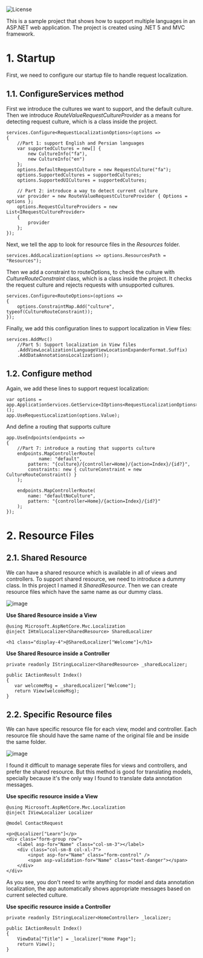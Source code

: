![License](https://img.shields.io/github/license/Smahdie/MultiLanguageWebApp?style=flat-square)


This is a sample project that shows how to support multiple languages in an ASP.NET web application. The project is created using .NET 5 and MVC framework.

# 1. Startup

First, we need to configure our startup file to handle request localization.
## 1.1. ConfigureServices method 

First we introduce the cultures we want to support, and the default culture. Then we introduce *RouteValueRequestCultureProvider* as a means for detecting request culture, which is a class inside the project.

```       
services.Configure<RequestLocalizationOptions>(options =>
{
    //Part 1: support English and Persian languages
    var supportedCultures = new[] {
        new CultureInfo("fa"),
        new CultureInfo("en")
    };
    options.DefaultRequestCulture = new RequestCulture("fa");
    options.SupportedCultures = supportedCultures;
    options.SupportedUICultures = supportedCultures;

    // Part 2: introduce a way to detect current culture
    var provider = new RouteValueRequestCultureProvider { Options = options };
    options.RequestCultureProviders = new List<IRequestCultureProvider>
    {
        provider
    };
});
```
Next, we tell the app to look for resource files in the *Resources* folder.
```
services.AddLocalization(options => options.ResourcesPath = "Resources");
```
Then we add a constraint to routeOptions, to check the culture with *CultureRouteConstraint* class, which is a class inside the project. It checks the request culture and rejects requests with unsupported cultures.
```
services.Configure<RouteOptions>(options =>
{
    options.ConstraintMap.Add("culture", typeof(CultureRouteConstraint));
});
```
Finally, we add this configuration lines to support localization in View files:
```
services.AddMvc()
    //Part 5: Support localization in View files
    .AddViewLocalization(LanguageViewLocationExpanderFormat.Suffix)
    .AddDataAnnotationsLocalization();
```

## 1.2. Configure method
Again, we add these lines to support request localization:
```
var options = app.ApplicationServices.GetService<IOptions<RequestLocalizationOptions>>();
app.UseRequestLocalization(options.Value);
```

And define a routing that supports culture
```
app.UseEndpoints(endpoints =>
{
    //Part 7: introduce a routing that supports culture
    endpoints.MapControllerRoute(
            name: "default",
        pattern: "{culture}/{controller=Home}/{action=Index}/{id?}",
        constraints: new { cultureConstraint = new CultureRouteConstraint() }
    );

    endpoints.MapControllerRoute(
        name: "defaultNoCulture",
        pattern: "{controller=Home}/{action=Index}/{id?}"
    );
});
```
# 2. Resource Files

## 2.1. Shared Resource

 We can have a shared resource which is available in all of views and controllers. To support shared resource, we need to introduce a dummy class. In this project I named it *SharedResource*. Then we can create resource files which have the same name as our dummy class.
 
 ![image](https://user-images.githubusercontent.com/5062683/124382468-d5a1d200-dcdc-11eb-80b6-3c39c7c20f85.png)
 
**Use Shared Resource inside a View**
 ```
@using Microsoft.AspNetCore.Mvc.Localization
@inject IHtmlLocalizer<SharedResource> SharedLocalizer

<h1 class="display-4">@SharedLocalizer["Welcome"]</h1>
```

**Use Shared Resource inside a Controller**
 ```
private readonly IStringLocalizer<SharedResource> _sharedLocalizer;

public IActionResult Index()
{
    var welcomeMsg = _sharedLocalizer["Welcome"];
    return View(welcomeMsg);
}
 ```

## 2.2. Specific Resource files

We can have specific resource file for each view, model and controller. Each resource file should have the same name of the original file and be inside the same folder.

![image](https://user-images.githubusercontent.com/5062683/124383312-11d73180-dce1-11eb-82c4-d16c7b8952ec.png)

I found it difficult to manage seperate files for views and controllers, and prefer the shared resource. But this method is good for translating models, specially because it's the only way I found to translate data annotation messages. 

**Use specific resource inside a View**
```
@using Microsoft.AspNetCore.Mvc.Localization
@inject IViewLocalizer Localizer

@model ContactRequest

<p>@Localizer["Learn"]</p>
<div class="form-group row">
    <label asp-for="Name" class="col-sm-3"></label>
    <div class="col-sm-8 col-xl-7">
        <input asp-for="Name" class="form-control" />
        <span asp-validation-for="Name" class="text-danger"></span>
    </div>
</div>
```

As you see, you don't need to write anything for model and data annotation localization, the app automatically shows appropriate messages based on current selected culture.

**Use specific resource inside a Controller**
```
private readonly IStringLocalizer<HomeController> _localizer;

public IActionResult Index()
{
    ViewData["Title"] = _localizer["Home Page"];
    return View();
}
```






